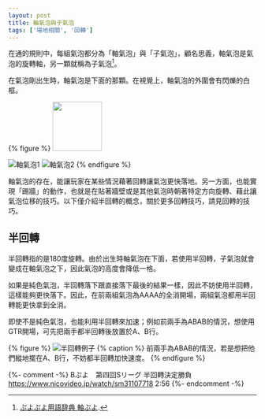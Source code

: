 ```yaml
---
layout: post
title: 軸氣泡與子氣泡
tags: ['場地相關', '回轉']
---
```


在通的規則中，每組氣泡都分為「軸氣泡」與「子氣泡」，顧名思義，軸氣泡是氣泡的旋轉軸，另一顆就稱為子氣泡[^1]。

在氣泡剛出生時，軸氣泡是下面的那顆。在視覺上，軸氣泡的外圍會有閃爍的白框。

{% figure %}
<img src="https://i.imgur.com/WFbpiZq.gif" width="100">

  ![軸氣泡1](https://i.imgur.com/WFbpiZq.gif) 
  ![軸氣泡2](https://i.imgur.com/kqiUL0s.gif)
{% endfigure %}

軸氣泡的存在，能讓玩家在某些情況藉著回轉讓氣泡更快落地。另一方面，也能實現「踢牆」的動作，也就是在貼著牆壁或是其他氣泡時朝著特定方向旋轉、藉此讓氣泡位移的技巧。以下僅介紹半回轉的概念，關於更多回轉技巧，請見回轉的技巧。

## 半回轉

半回轉指的是180度旋轉。由於出生時軸氣泡在下面，若使用半回轉，子氣泡就會變成在軸氣泡之下，因此氣泡的高度會降低一格。

如果是純色氣泡，半回轉落下跟直接落下最後的結果一樣，因此不妨使用半回轉，這樣能夠更快落下。因此，在前兩組氣泡為AAAA的全消開場，兩組氣泡都用半回轉能更快拿到全消。

即使不是純色氣泡，也能利用半回轉來加速；例如前兩手為ABAB的情況，想使用GTR開場，可先把兩手都半回轉後放置於A、B行。

{% figure %}
  ![半回轉例子](https://i.imgur.com/0KNrVIX.png)
{% caption %}
  前兩手為ABAB的情況，若是想把他們縱地擺在A、B行，不妨都半回轉加快速度。
{% endfigure %}

{%- comment -%}
Bぷよ　第四回Sリーグ  半回轉決定勝負
https://www.nicovideo.jp/watch/sm31107718
2:56
{%- endcomment -%}

[^1]: [ぷよぷよ用語辞典 軸ぷよ](https://www26.atwiki.jp/puyowords/pages/307.html).
[^2]: [ぷよぷよ通　まわし、画面外操作完全攻略](https://puyo-camp.jp/posts/65520).
